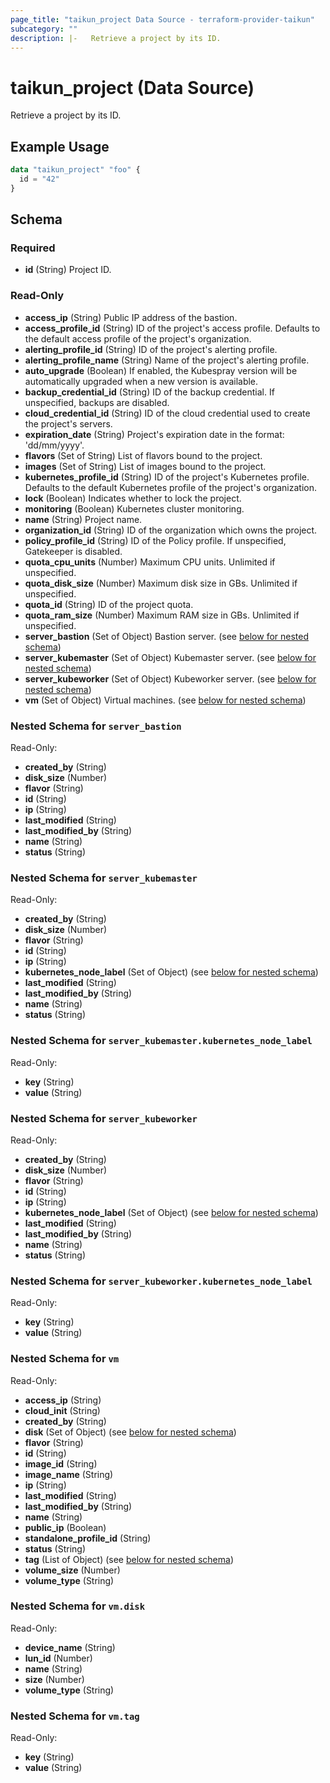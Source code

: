 ```yaml
---
page_title: "taikun_project Data Source - terraform-provider-taikun"
subcategory: ""
description: |-   Retrieve a project by its ID.
---
```


# taikun_project (Data Source)

Retrieve a project by its ID.

## Example Usage

```terraform
data "taikun_project" "foo" {
  id = "42"
}
```

<!-- schema generated by tfplugindocs -->
## Schema

### Required

- **id** (String) Project ID.

### Read-Only

- **access_ip** (String) Public IP address of the bastion.
- **access_profile_id** (String) ID of the project's access profile. Defaults to the default access profile of the project's organization.
- **alerting_profile_id** (String) ID of the project's alerting profile.
- **alerting_profile_name** (String) Name of the project's alerting profile.
- **auto_upgrade** (Boolean) If enabled, the Kubespray version will be automatically upgraded when a new version is available.
- **backup_credential_id** (String) ID of the backup credential. If unspecified, backups are disabled.
- **cloud_credential_id** (String) ID of the cloud credential used to create the project's servers.
- **expiration_date** (String) Project's expiration date in the format: 'dd/mm/yyyy'.
- **flavors** (Set of String) List of flavors bound to the project.
- **images** (Set of String) List of images bound to the project.
- **kubernetes_profile_id** (String) ID of the project's Kubernetes profile. Defaults to the default Kubernetes profile of the project's organization.
- **lock** (Boolean) Indicates whether to lock the project.
- **monitoring** (Boolean) Kubernetes cluster monitoring.
- **name** (String) Project name.
- **organization_id** (String) ID of the organization which owns the project.
- **policy_profile_id** (String) ID of the Policy profile. If unspecified, Gatekeeper is disabled.
- **quota_cpu_units** (Number) Maximum CPU units. Unlimited if unspecified.
- **quota_disk_size** (Number) Maximum disk size in GBs. Unlimited if unspecified.
- **quota_id** (String) ID of the project quota.
- **quota_ram_size** (Number) Maximum RAM size in GBs. Unlimited if unspecified.
- **server_bastion** (Set of Object) Bastion server. (see [below for nested schema](#nestedatt--server_bastion))
- **server_kubemaster** (Set of Object) Kubemaster server. (see [below for nested schema](#nestedatt--server_kubemaster))
- **server_kubeworker** (Set of Object) Kubeworker server. (see [below for nested schema](#nestedatt--server_kubeworker))
- **vm** (Set of Object) Virtual machines. (see [below for nested schema](#nestedatt--vm))

<a id="nestedatt--server_bastion"></a>
### Nested Schema for `server_bastion`

Read-Only:

- **created_by** (String)
- **disk_size** (Number)
- **flavor** (String)
- **id** (String)
- **ip** (String)
- **last_modified** (String)
- **last_modified_by** (String)
- **name** (String)
- **status** (String)


<a id="nestedatt--server_kubemaster"></a>
### Nested Schema for `server_kubemaster`

Read-Only:

- **created_by** (String)
- **disk_size** (Number)
- **flavor** (String)
- **id** (String)
- **ip** (String)
- **kubernetes_node_label** (Set of Object) (see [below for nested schema](#nestedobjatt--server_kubemaster--kubernetes_node_label))
- **last_modified** (String)
- **last_modified_by** (String)
- **name** (String)
- **status** (String)

<a id="nestedobjatt--server_kubemaster--kubernetes_node_label"></a>
### Nested Schema for `server_kubemaster.kubernetes_node_label`

Read-Only:

- **key** (String)
- **value** (String)



<a id="nestedatt--server_kubeworker"></a>
### Nested Schema for `server_kubeworker`

Read-Only:

- **created_by** (String)
- **disk_size** (Number)
- **flavor** (String)
- **id** (String)
- **ip** (String)
- **kubernetes_node_label** (Set of Object) (see [below for nested schema](#nestedobjatt--server_kubeworker--kubernetes_node_label))
- **last_modified** (String)
- **last_modified_by** (String)
- **name** (String)
- **status** (String)

<a id="nestedobjatt--server_kubeworker--kubernetes_node_label"></a>
### Nested Schema for `server_kubeworker.kubernetes_node_label`

Read-Only:

- **key** (String)
- **value** (String)



<a id="nestedatt--vm"></a>
### Nested Schema for `vm`

Read-Only:

- **access_ip** (String)
- **cloud_init** (String)
- **created_by** (String)
- **disk** (Set of Object) (see [below for nested schema](#nestedobjatt--vm--disk))
- **flavor** (String)
- **id** (String)
- **image_id** (String)
- **image_name** (String)
- **ip** (String)
- **last_modified** (String)
- **last_modified_by** (String)
- **name** (String)
- **public_ip** (Boolean)
- **standalone_profile_id** (String)
- **status** (String)
- **tag** (List of Object) (see [below for nested schema](#nestedobjatt--vm--tag))
- **volume_size** (Number)
- **volume_type** (String)

<a id="nestedobjatt--vm--disk"></a>
### Nested Schema for `vm.disk`

Read-Only:

- **device_name** (String)
- **lun_id** (Number)
- **name** (String)
- **size** (Number)
- **volume_type** (String)


<a id="nestedobjatt--vm--tag"></a>
### Nested Schema for `vm.tag`

Read-Only:

- **key** (String)
- **value** (String)


